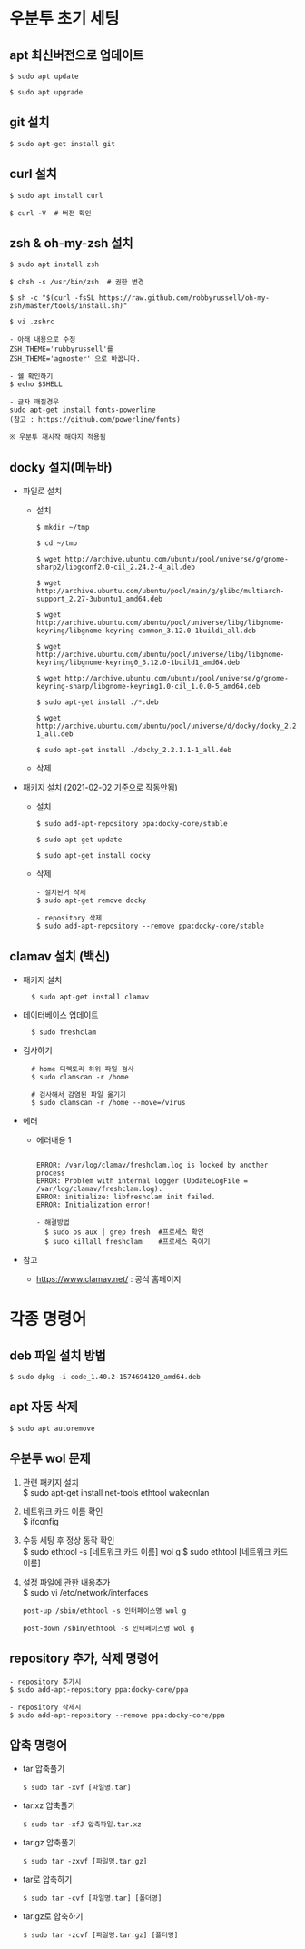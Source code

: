 # 우분투 초기 세팅

## apt 최신버전으로 업데이트
```
$ sudo apt update

$ sudo apt upgrade
```

## git 설치
```
$ sudo apt-get install git
```

## curl 설치
```
$ sudo apt install curl

$ curl -V  # 버전 확인
```

## zsh & oh-my-zsh  설치
```
$ sudo apt install zsh

$ chsh -s /usr/bin/zsh  # 권한 변경

$ sh -c "$(curl -fsSL https://raw.github.com/robbyrussell/oh-my-zsh/master/tools/install.sh)"

$ vi .zshrc

- 아래 내용으로 수정
ZSH_THEME='rubbyrussell'를
ZSH_THEME='agnoster' 으로 바꿉니다.

- 쉘 확인하기
$ echo $SHELL

- 글자 깨질경우
sudo apt-get install fonts-powerline
(참고 : https://github.com/powerline/fonts)

※ 우분투 재시작 해야지 적용됨

```

## docky 설치(메뉴바)
- 파일로 설치
  - 설치
  
    ```
    $ mkdir ~/tmp

    $ cd ~/tmp

    $ wget http://archive.ubuntu.com/ubuntu/pool/universe/g/gnome-sharp2/libgconf2.0-cil_2.24.2-4_all.deb

    $ wget http://archive.ubuntu.com/ubuntu/pool/main/g/glibc/multiarch-support_2.27-3ubuntu1_amd64.deb

    $ wget http://archive.ubuntu.com/ubuntu/pool/universe/libg/libgnome-keyring/libgnome-keyring-common_3.12.0-1build1_all.deb

    $ wget http://archive.ubuntu.com/ubuntu/pool/universe/libg/libgnome-keyring/libgnome-keyring0_3.12.0-1build1_amd64.deb

    $ wget http://archive.ubuntu.com/ubuntu/pool/universe/g/gnome-keyring-sharp/libgnome-keyring1.0-cil_1.0.0-5_amd64.deb

    $ sudo apt-get install ./*.deb

    $ wget http://archive.ubuntu.com/ubuntu/pool/universe/d/docky/docky_2.2.1.1-1_all.deb

    $ sudo apt-get install ./docky_2.2.1.1-1_all.deb
    ```
  - 삭제
- 패키지 설치 (2021-02-02 기준으로 작동안됨)
  - 설치

      ```
      $ sudo add-apt-repository ppa:docky-core/stable

      $ sudo apt-get update

      $ sudo apt-get install docky
      ```
  - 삭제

      ```
      - 설치된거 삭제
      $ sudo apt-get remove docky

      - repository 삭제
      $ sudo add-apt-repository --remove ppa:docky-core/stable
      ```

## clamav 설치 (백신)
- 패키지 설치
  
  ```
    $ sudo apt-get install clamav
  ```

- 데이터베이스 업데이트
  
  ```
    $ sudo freshclam
  ```

- 검사하기

  ```
    # home 디렉토리 하위 파일 검사
    $ sudo clamscan -r /home

    # 검사해서 감염된 파일 옮기기
    $ sudo clamscan -r /home --move=/virus
  ```
- 에러
  
  - 에러내용 1
    ```
    
    ERROR: /var/log/clamav/freshclam.log is locked by another process
    ERROR: Problem with internal logger (UpdateLogFile = /var/log/clamav/freshclam.log).
    ERROR: initialize: libfreshclam init failed.
    ERROR: Initialization error!

    - 해결방법
      $ sudo ps aux | grep fresh  #프로세스 확인
      $ sudo killall freshclam    #프로세스 죽이기
    ```
- 참고
  - https://www.clamav.net/ : 공식 홈페이지

# 각종 명령어

## deb 파일 설치 방법
```
$ sudo dpkg -i code_1.40.2-1574694120_amd64.deb
```

## apt 자동 삭제
```
$ sudo apt autoremove
```

## 우분투 wol 문제
1. 관련 패키지 설치  
$ sudo apt-get install net-tools ethtool wakeonlan

2. 네트워크 카드 이름 확인  
$ ifconfig

3. 수동 세팅 후 정상 동작 확인  
$ sudo ethtool -s [네트워크 카드 이름] wol g
$ sudo ethtool [네트워크 카드 이름]

4. 설정 파일에 관한 내용추가  
$ sudo vi /etc/network/interfaces

    ```
    post-up /sbin/ethtool -s 인터페이스명 wol g

    post-down /sbin/ethtool -s 인터페이스명 wol g 
    ```


## repository 추가, 삭제 명령어
```
- repository 추가시
$ sudo add-apt-repository ppa:docky-core/ppa

- repository 삭제시
$ sudo add-apt-repository --remove ppa:docky-core/ppa
```

## 압축 명령어
- tar 압축풀기
    
  ```
  $ sudo tar -xvf [파일명.tar]
  ```
- tar.xz 압축풀기
    
  ```
  $ sudo tar -xfJ 압축파일.tar.xz
  ```
- tar.gz 압축풀기
  
  ```
  $ sudo tar -zxvf [파일명.tar.gz]
  ```
- tar로 압축하기
  ```
  $ sudo tar -cvf [파일명.tar] [폴더명]
  ```
- tar.gz로 합축하기
  ```
  $ sudo tar -zcvf [파일명.tar.gz] [폴더명]
  ```